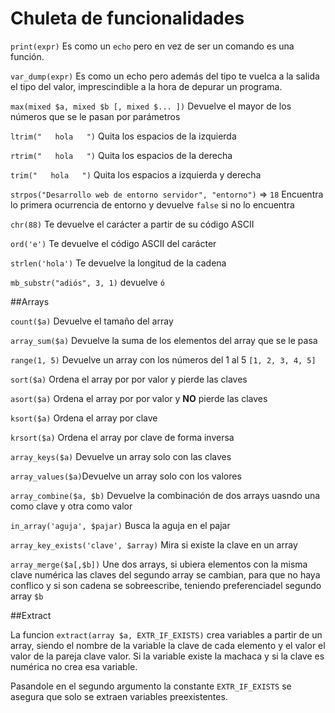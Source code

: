 # Chuleta de funcionalidades
`print(expr)` Es como un `echo` pero en vez de ser un comando es una función.

`var_dump(expr)`  Es como un echo pero además del tipo te vuelca a la salida el tipo del valor, imprescindible a la hora de depurar un programa.

`max(mixed $a, mixed $b [, mixed $... ])`   Devuelve el mayor de los números que se le pasan por parámetros


`ltrim("   hola   ")`   Quita los espacios de la izquierda

`rtrim("   hola   ")`   Quita los espacios de la derecha

`trim("   hola   ")`   Quita los espacios a izquierda y derecha

`strpos("Desarrollo web de entorno servidor", "entorno")` => `18` Encuentra lo primera ocurrencia de entorno y devuelve `false` si no lo encuentra

`chr(88)`   Te devuelve el carácter a partir de su código ASCII

`ord('e')`  Te devuelve el código ASCII del carácter

`strlen('hola')`  Te devuelve la longitud de la cadena

`mb_substr("adiós", 3, 1)` devuelve `ó`

##Arrays

`count($a)` Devuelve el tamaño del array

`array_sum($a)` Devuelve la suma de los elementos del array que se le pasa

`range(1, 5)` Devuelve un array con los números del 1 al 5 `[1, 2, 3, 4, 5]`

`sort($a)` Ordena el array por por valor y pierde las claves

`asort($a)` Ordena el array por por valor y __NO__ pierde las claves

`ksort($a)` Ordena el array por clave

`krsort($a)` Ordena el array por clave de forma inversa

`array_keys($a)` Devuelve un array solo con las claves

`array_values($a)`Devuelve un array solo con los valores

`array_combine($a, $b)` Devuelve la combinación de dos arrays uasndo una como clave y otra como valor

`in_array('aguja', $pajar)` Busca la aguja en el pajar

`array_key_exists('clave', $array)` Mira si existe la clave en un array

`array_merge($a[,$b])` Une dos arrays, si ubiera elementos con la misma clave numérica las claves del segundo array se cambian, para que no haya conflico y si son cadena se sobreescribe, teniendo preferenciadel segundo array `$b`

##Extract

La funcion `extract(array $a, EXTR_IF_EXISTS)` crea variables a partir de un array, siendo el nombre de la variable la clave de cada elemento y el valor el valor de la pareja clave valor. Si la variable existe la machaca y si la clave es numérica no crea esa variable.

Pasandole en el segundo argumento la constante `EXTR_IF_EXISTS` se asegura que solo se extraen variables preexistentes.
